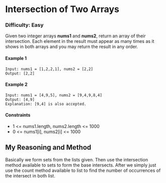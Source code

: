 # Intersection of Two Arrays 
### Difficulty: Easy

Given two integer arrays **nums1** and **nums2**, return an array of their intersection. Each element in the result must appear as many times as it shows in both arrays 
and you may return the result in any order.

#### Example 1

    Input: nums1 = [1,2,2,1], nums2 = [2,2]
    Output: [2,2]

#### Example 2

    Input: nums1 = [4,9,5], nums2 = [9,4,9,8,4]
    Output: [4,9]
    Explanation: [9,4] is also accepted.
    
#### Constraints 
- 1 <= nums1.length, nums2.length <= 1000
- 0 <= nums1[i], nums2[i] <= 1000


## My Reasoning and Method


Basically we form sets from the lists given. Then use the intersection method available to sets to form the base intersects.
After we simply just use the count method available to list to find the number of occurrences of the intersect in both list.